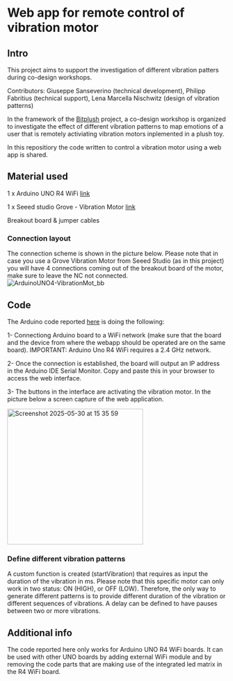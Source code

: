 # Web app for remote control of vibration motor

## Intro
This project aims to support the investigation of different vibration patters during co-design workshops. 

Contributors: Giuseppe Sanseverino (technical development), Philipp Fabritius (technical support), Lena Marcella Nischwitz (design of vibration patterns)

In the framework of the [Bitplush](https://www.interaktive-technologien.de/projekte/bitplush) project, a co-design workshop is organized to investigate the effect of different vibration patterns to map emotions of a user that is remotely activiating vibration motors inplemented in a plush toy.

In this repositiory the code written to control a vibration motor using a web app is shared. 

## Material used

1 x Arduino UNO R4 WiFi [link](https://store.arduino.cc/products/uno-r4-wifi)

1 x Seeed studio Grove - Vibration Motor [link](https://wiki.seeedstudio.com/Grove-Vibration_Motor/)

Breakout board & jumper cables

### Connection layout

The connection scheme is shown in the picture below. Please note that in case you use a Grove Vibration Motor from Seeed Studio (as in this project) you will have 4 connections coming out of the breakout board of the motor, make sure to leave the NC not connected.
![ArduinoUNO4-VibrationMot_bb](https://github.com/user-attachments/assets/f427cf47-c015-4b9c-a366-4ac8fb4022e2)

## Code

The Arduino code reported [here](https://github.com/giuseppesanseverino/VibrationMotorControl/blob/main/WebAppVibrationMotor_ArduinoUNO-R4.ino) is doing the following:

1- Connectiong Arduino board to a WiFi network (make sure that the board and the device from where the webapp should be operated are on the same board). IMPORTANT: Arduino Uno R4 WiFi requires a 2.4 GHz network.

2- Once the connection is established, the board will output an IP address in the Arduino IDE Serial Monitor. Copy and paste this in your browser to access the web interface.

3- The buttons in the interface are activating the vibration motor. In the picture below a screen capture of the web application.

<img width="312" alt="Screenshot 2025-05-30 at 15 35 59" src="https://github.com/user-attachments/assets/538d08ed-56fa-4cf3-9540-fa67183bdaa0" />

### Define different vibration patterns

A custom function is created (startVibration) that requires as input the duration of the vibration in ms. Please note that this specific motor can only work in two status: ON (HIGH), or OFF (LOW). Therefore, the only way to generate different patterns is to provide different duration of the vibration or different sequences of vibrations. A delay can be defined to have pauses between two or more vibrations. 

## Additional info

The code reported here only works for Arduino UNO R4 WiFi boards. It can be used with other UNO boards by adding external WiFi module and by removing the code parts that are making use of the integrated led matrix in the R4 WiFi board.

